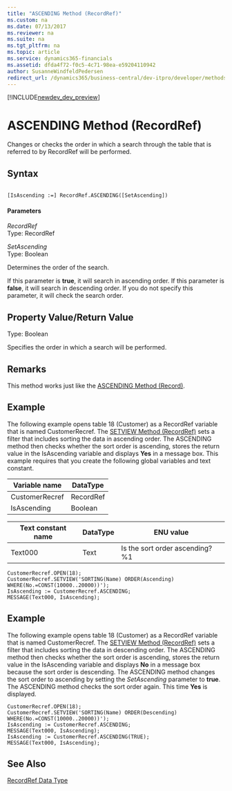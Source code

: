 ```yaml
---
title: "ASCENDING Method (RecordRef)"
ms.custom: na
ms.date: 07/13/2017
ms.reviewer: na
ms.suite: na
ms.tgt_pltfrm: na
ms.topic: article
ms.service: dynamics365-financials
ms.assetid: dfda4f72-f0c5-4c71-98ea-e59204110942
author: SusanneWindfeldPedersen
redirect_url: /dynamics365/business-central/dev-itpro/developer/methods/devenv-al-method-reference
---
```


[!INCLUDE[newdev_dev_preview](../includes/newdev_dev_preview.md)]

# ASCENDING Method (RecordRef)
Changes or checks the order in which a search through the table that is referred to by RecordRef will be performed.  
  
## Syntax  
  
```  
  
[IsAscending :=] RecordRef.ASCENDING([SetAscending])  
```  
  
#### Parameters  
 *RecordRef*  
 Type: RecordRef  
  
 *SetAscending*  
 Type: Boolean  
  
 Determines the order of the search.  
  
 If this parameter is **true**, it will search in ascending order. If this parameter is **false**, it will search in descending order. If you do not specify this parameter, it will check the search order.  
  
## Property Value/Return Value  
 Type: Boolean  
  
 Specifies the order in which a search will be performed.  
  
## Remarks  
 This method works just like the [ASCENDING Method \(Record\)](devenv-ASCENDING-Method-Record.md).  
  
## Example  
 The following example opens table 18 \(Customer\) as a RecordRef variable that is named CustomerRecref. The [SETVIEW Method \(RecordRef\)](devenv-SETVIEW-Method-RecordRef.md) sets a filter that includes sorting the data in ascending order. The ASCENDING method then checks whether the sort order is ascending, stores the return value in the IsAscending variable and displays **Yes** in a message box. This example requires that you create the following global variables and text constant.  
  
|Variable name|DataType|  
|-------------------|--------------|  
|CustomerRecref|RecordRef|  
|IsAscending|Boolean|  
  
|Text constant name|DataType|ENU value|  
|------------------------|--------------|---------------|  
|Text000|Text|Is the sort order ascending?  %1|  
  
```  
CustomerRecref.OPEN(18);  
CustomerRecref.SETVIEW('SORTING(Name) ORDER(Ascending) WHERE(No.=CONST(10000..20000))');  
IsAscending := CustomerRecref.ASCENDING;  
MESSAGE(Text000, IsAscending);  
```  
  
## Example  
 The following example opens table 18 \(Customer\) as a RecordRef variable that is named CustomerRecref. The [SETVIEW Method \(RecordRef\)](devenv-SETVIEW-Method-RecordRef.md) sets a filter that includes sorting the data in descending order. The ASCENDING method then checks whether the sort order is ascending, stores the return value in the IsAscending variable and displays **No** in a message box because the sort order is descending. The ASCENDING method changes the sort order to ascending by setting the *SetAscending* parameter to **true**. The ASCENDING method checks the sort order again. This time **Yes** is displayed.  
  
```  
CustomerRecref.OPEN(18);  
CustomerRecref.SETVIEW('SORTING(Name) ORDER(Descending) WHERE(No.=CONST(10000..20000))');  
IsAscending := CustomerRecref.ASCENDING;  
MESSAGE(Text000, IsAscending);  
IsAscending := CustomerRecref.ASCENDING(TRUE);  
MESSAGE(Text000, IsAscending);  
```  
  
## See Also  
 [RecordRef Data Type](../datatypes/devenv-RecordRef-Data-Type.md)